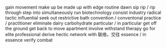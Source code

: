 gain
movement
make up
be made up with
edge
routine
dawn
sip
rip / rip through
step into 
simultaneously
run
biotechnology
consist
industry
radical
tactic
influential
seek out
restrictive
bath
convention / conventonal
practice / practitioner
eliminate
dairy
carbohydrate
particular / in particular
get off the ground
get back to
move apartment
involve
withstand
therapy
go for 
elite
professional
derive
hectic
network with 联络，交往
essence / in essence
verify
combat
